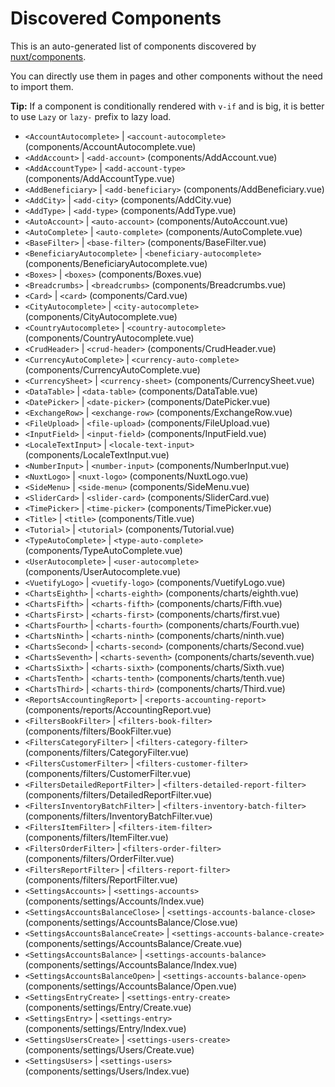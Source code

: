 # Discovered Components

This is an auto-generated list of components discovered by [nuxt/components](https://github.com/nuxt/components).

You can directly use them in pages and other components without the need to import them.

**Tip:** If a component is conditionally rendered with `v-if` and is big, it is better to use `Lazy` or `lazy-` prefix to lazy load.

- `<AccountAutocomplete>` | `<account-autocomplete>` (components/AccountAutocomplete.vue)
- `<AddAccount>` | `<add-account>` (components/AddAccount.vue)
- `<AddAccountType>` | `<add-account-type>` (components/AddAccountType.vue)
- `<AddBeneficiary>` | `<add-beneficiary>` (components/AddBeneficiary.vue)
- `<AddCity>` | `<add-city>` (components/AddCity.vue)
- `<AddType>` | `<add-type>` (components/AddType.vue)
- `<AutoAccount>` | `<auto-account>` (components/AutoAccount.vue)
- `<AutoComplete>` | `<auto-complete>` (components/AutoComplete.vue)
- `<BaseFilter>` | `<base-filter>` (components/BaseFilter.vue)
- `<BeneficiaryAutocomplete>` | `<beneficiary-autocomplete>` (components/BeneficiaryAutocomplete.vue)
- `<Boxes>` | `<boxes>` (components/Boxes.vue)
- `<Breadcrumbs>` | `<breadcrumbs>` (components/Breadcrumbs.vue)
- `<Card>` | `<card>` (components/Card.vue)
- `<CityAutocomplete>` | `<city-autocomplete>` (components/CityAutocomplete.vue)
- `<CountryAutocomplete>` | `<country-autocomplete>` (components/CountryAutocomplete.vue)
- `<CrudHeader>` | `<crud-header>` (components/CrudHeader.vue)
- `<CurrencyAutoComplete>` | `<currency-auto-complete>` (components/CurrencyAutoComplete.vue)
- `<CurrencySheet>` | `<currency-sheet>` (components/CurrencySheet.vue)
- `<DataTable>` | `<data-table>` (components/DataTable.vue)
- `<DatePicker>` | `<date-picker>` (components/DatePicker.vue)
- `<ExchangeRow>` | `<exchange-row>` (components/ExchangeRow.vue)
- `<FileUpload>` | `<file-upload>` (components/FileUpload.vue)
- `<InputField>` | `<input-field>` (components/InputField.vue)
- `<LocaleTextInput>` | `<locale-text-input>` (components/LocaleTextInput.vue)
- `<NumberInput>` | `<number-input>` (components/NumberInput.vue)
- `<NuxtLogo>` | `<nuxt-logo>` (components/NuxtLogo.vue)
- `<SideMenu>` | `<side-menu>` (components/SideMenu.vue)
- `<SliderCard>` | `<slider-card>` (components/SliderCard.vue)
- `<TimePicker>` | `<time-picker>` (components/TimePicker.vue)
- `<Title>` | `<title>` (components/Title.vue)
- `<Tutorial>` | `<tutorial>` (components/Tutorial.vue)
- `<TypeAutoComplete>` | `<type-auto-complete>` (components/TypeAutoComplete.vue)
- `<UserAutocomplete>` | `<user-autocomplete>` (components/UserAutocomplete.vue)
- `<VuetifyLogo>` | `<vuetify-logo>` (components/VuetifyLogo.vue)
- `<ChartsEighth>` | `<charts-eighth>` (components/charts/eighth.vue)
- `<ChartsFifth>` | `<charts-fifth>` (components/charts/Fifth.vue)
- `<ChartsFirst>` | `<charts-first>` (components/charts/first.vue)
- `<ChartsFourth>` | `<charts-fourth>` (components/charts/Fourth.vue)
- `<ChartsNinth>` | `<charts-ninth>` (components/charts/ninth.vue)
- `<ChartsSecond>` | `<charts-second>` (components/charts/Second.vue)
- `<ChartsSeventh>` | `<charts-seventh>` (components/charts/seventh.vue)
- `<ChartsSixth>` | `<charts-sixth>` (components/charts/Sixth.vue)
- `<ChartsTenth>` | `<charts-tenth>` (components/charts/tenth.vue)
- `<ChartsThird>` | `<charts-third>` (components/charts/Third.vue)
- `<ReportsAccountingReport>` | `<reports-accounting-report>` (components/reports/AccountingReport.vue)
- `<FiltersBookFilter>` | `<filters-book-filter>` (components/filters/BookFilter.vue)
- `<FiltersCategoryFilter>` | `<filters-category-filter>` (components/filters/CategoryFilter.vue)
- `<FiltersCustomerFilter>` | `<filters-customer-filter>` (components/filters/CustomerFilter.vue)
- `<FiltersDetailedReportFilter>` | `<filters-detailed-report-filter>` (components/filters/DetailedReportFilter.vue)
- `<FiltersInventoryBatchFilter>` | `<filters-inventory-batch-filter>` (components/filters/InventoryBatchFilter.vue)
- `<FiltersItemFilter>` | `<filters-item-filter>` (components/filters/ItemFilter.vue)
- `<FiltersOrderFilter>` | `<filters-order-filter>` (components/filters/OrderFilter.vue)
- `<FiltersReportFilter>` | `<filters-report-filter>` (components/filters/ReportFilter.vue)
- `<SettingsAccounts>` | `<settings-accounts>` (components/settings/Accounts/Index.vue)
- `<SettingsAccountsBalanceClose>` | `<settings-accounts-balance-close>` (components/settings/AccountsBalance/Close.vue)
- `<SettingsAccountsBalanceCreate>` | `<settings-accounts-balance-create>` (components/settings/AccountsBalance/Create.vue)
- `<SettingsAccountsBalance>` | `<settings-accounts-balance>` (components/settings/AccountsBalance/Index.vue)
- `<SettingsAccountsBalanceOpen>` | `<settings-accounts-balance-open>` (components/settings/AccountsBalance/Open.vue)
- `<SettingsEntryCreate>` | `<settings-entry-create>` (components/settings/Entry/Create.vue)
- `<SettingsEntry>` | `<settings-entry>` (components/settings/Entry/Index.vue)
- `<SettingsUsersCreate>` | `<settings-users-create>` (components/settings/Users/Create.vue)
- `<SettingsUsers>` | `<settings-users>` (components/settings/Users/Index.vue)
